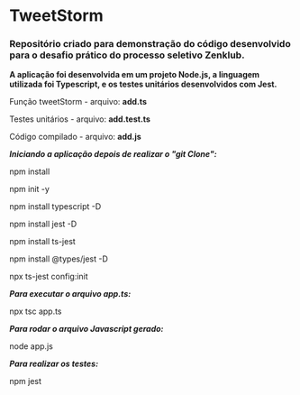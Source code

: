 # TweetStorm

### Repositório criado para demonstração do código desenvolvido para o desafio prático do processo seletivo Zenklub.

**A aplicação foi desenvolvida em um projeto Node.js, a linguagem utilizada foi Typescript, e os testes unitários desenvolvidos com Jest.**

Função tweetStorm - arquivo: **add.ts**

Testes unitários - arquivo: **add.test.ts**

Código compilado - arquivo: **add.js**

**_Iniciando a aplicação depois de realizar o "git Clone":_**

npm install

npm init -y

npm install typescript -D

npm install jest -D

npm install ts-jest

npm install @types/jest -D

npx ts-jest config:init


**_Para executar o arquivo app.ts:_**

npx tsc app.ts


**_Para rodar o arquivo Javascript gerado:_**

node app.js


**_Para realizar os testes:_**

npm jest

